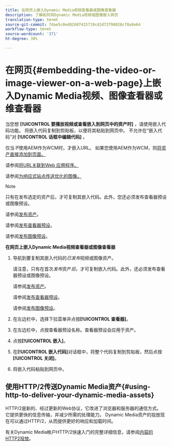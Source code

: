 ```yaml
---
title: 在网页上嵌入Dynamic Media视频查看器或图像查看器
description: 了解如何将Dynamic Media视频或图像嵌入网页
translation-type: tm+mt
source-git-commit: 7dae5c0ed82687415719cd2d72f98028cf0a8e64
workflow-type: tm+mt
source-wordcount: '371'
ht-degree: 30%

---
```



# 在网页{#embedding-the-video-or-image-viewer-on-a-web-page}上嵌入Dynamic Media视频、图像查看器或维查看器

当您想 **[!UICONTROL 要播放视频或查看嵌入到网页中的资产时]** ，请使用嵌入代码功能。 将嵌入代码复制到剪贴板，以便将其粘贴到网页中。 不允许在“嵌入代码”对 **[!UICONTROL 话框中编辑代码]** 。

仅当&#x200B;_不_&#x200B;使用AEM作为WCM时，才嵌入URL。 如果您使用AEM作为WCM，则[将资产直接添加到页面。](adding-dynamic-media-assets-to-pages.md)

请参阅[将URL关联到Web 应用程序。](linking-urls-to-yourwebapplication.md)

请参阅[为响应式站点传送优化的图像。](responsive-site.md)

>[!NOTE]
>
>只有在发布选定的资产后，才可复制其嵌入代码。此外，您还必须发布查看器预设或图像预设。
>
>请参阅[发布资产](publishing-dynamicmedia-assets.md)。
>
>请参阅[发布查看器预设](managing-viewer-presets.md#publishing-viewer-presets)。
>
>请参阅[发布图像预设](managing-image-presets.md#publishing-image-presets)。

**在网页上嵌入Dynamic Media视频查看器或图像查看器**

1. 导航到要复制其嵌入代码的&#x200B;*已发布*&#x200B;视频或图像资产。

   请注意，只有在首次&#x200B;*发布*&#x200B;资产&#x200B;*后*，才可复制嵌入代码。此外，还必须发布查看器预设或图像预设。

   请参阅[发布资产](publishing-dynamicmedia-assets.md)。

   请参阅[发布查看器预设](managing-viewer-presets.md#publishing-viewer-presets)。

   请参阅[发布图像预设](managing-image-presets.md#publishing-image-presets)。

1. 在左边栏中，选择下拉菜单并点按&#x200B;**[!UICONTROL 查看器]**。
1. 在左边栏中，点按查看器预设名称。查看器预设会应用于资产。
1. 点按&#x200B;**[!UICONTROL 嵌入]**。
1. 在&#x200B;**[!UICONTROL 嵌入代码]**&#x200B;对话框中，将整个代码复制到剪贴板，然后点按&#x200B;**[!UICONTROL 关闭]**。
1. 将嵌入代码粘贴到网页中。

## 使用HTTP/2传送Dynamic Media资产{#using-http-to-deliver-your-dynamic-media-assets}

HTTP/2是新的、经过更新的Web协议，它改进了浏览器和服务器的通信方式。 它提供更快的信息传输，并减少所需的处理能力。 Dynamic Media资产的投放现在可以通过HTTP/2，从而提供更好的响应和加载时间。

有关Dynamic Media帐户HTTP/2快速入门的完整详细信息，请参阅[内容的HTTP2投放](http2faq.md)。
